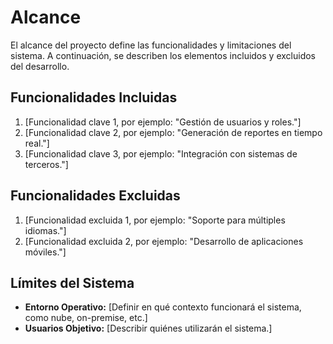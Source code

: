 # Alcance

El alcance del proyecto define las funcionalidades y limitaciones del sistema. A continuación, se describen los elementos incluidos y excluidos del desarrollo.

## Funcionalidades Incluidas

1. [Funcionalidad clave 1, por ejemplo: "Gestión de usuarios y roles."]
2. [Funcionalidad clave 2, por ejemplo: "Generación de reportes en tiempo real."]
3. [Funcionalidad clave 3, por ejemplo: "Integración con sistemas de terceros."]

## Funcionalidades Excluidas

1. [Funcionalidad excluida 1, por ejemplo: "Soporte para múltiples idiomas."]
2. [Funcionalidad excluida 2, por ejemplo: "Desarrollo de aplicaciones móviles."]

## Límites del Sistema

- **Entorno Operativo:** [Definir en qué contexto funcionará el sistema, como nube, on-premise, etc.]
- **Usuarios Objetivo:** [Describir quiénes utilizarán el sistema.]
